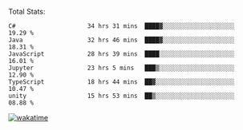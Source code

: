 Total Stats:
<!--START_SECTION:waka-->

```text
C#                    34 hrs 31 mins  ████▓░░░░░░░░░░░░░░░░░░░░   19.29 %
Java                  32 hrs 46 mins  ████▓░░░░░░░░░░░░░░░░░░░░   18.31 %
JavaScript            28 hrs 39 mins  ████░░░░░░░░░░░░░░░░░░░░░   16.01 %
Jupyter               23 hrs 5 mins   ███▒░░░░░░░░░░░░░░░░░░░░░   12.90 %
TypeScript            18 hrs 44 mins  ██▓░░░░░░░░░░░░░░░░░░░░░░   10.47 %
unity                 15 hrs 53 mins  ██▒░░░░░░░░░░░░░░░░░░░░░░   08.88 %
```

<!--END_SECTION:waka-->

[![wakatime](https://wakatime.com/badge/user/d6a1e036-2153-43d6-9604-0dce67457b7f.svg)](https://wakatime.com/@d6a1e036-2153-43d6-9604-0dce67457b7f)
